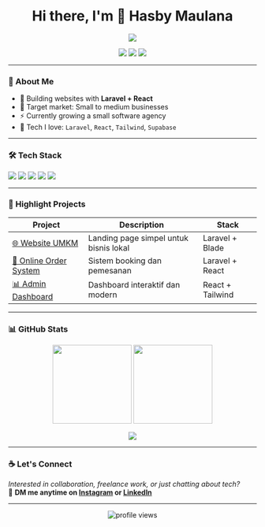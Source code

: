 <h1 align="center">Hi there, I'm 👋 Hasby Maulana</h1>

<p align="center">
  <a href="https://github.com/username">
    <img src="https://readme-typing-svg.demolab.com/?lines=Web+Developer+%7C+Laravel+%2BSpecialist;Building+clean+and+simple+websites;Let's+build+together!&center=true&width=500&height=45&color=0ea5e9&vCenter=true&pause=1000&size=20" />
  </a>
</p>

<p align="center">
  <a href="mailto:hasbymaulana127@gmail.com"><img src="https://img.shields.io/badge/email-D14836?style=for-the-badge&logo=gmail&logoColor=white"/></a>
  <a href="https://linkedin.com/in/hasby-maulana-a87320286"><img src="https://img.shields.io/badge/LinkedIn-0077B5?style=for-the-badge&logo=linkedin&logoColor=white"/></a>
  <a href="https://instagram.com/gonemaul"><img src="https://img.shields.io/badge/Instagram-E4405F?style=for-the-badge&logo=instagram&logoColor=white"/></a>
</p>

---

### 🚀 About Me

- 🔨 Building websites with **Laravel + React**
- 🎯 Target market: Small to medium businesses
- ⚡ Currently growing a small software agency
- 🧠 Tech I love: `Laravel`, `React`, `Tailwind`, `Supabase`

---

### 🛠️ Tech Stack

<p align="left">
  <img src="https://img.shields.io/badge/Laravel-E34F26?style=flat-square&logo=laravel&logoColor=white"/>
  <img src="https://img.shields.io/badge/React-61DAFB?style=flat-square&logo=react&logoColor=black"/>
  <img src="https://img.shields.io/badge/TailwindCSS-38B2AC?style=flat-square&logo=tailwind-css&logoColor=white"/>
  <img src="https://img.shields.io/badge/Supabase-3ECF8E?style=flat-square&logo=supabase&logoColor=white"/>
  <img src="https://img.shields.io/badge/MySQL-4479A1?style=flat-square&logo=mysql&logoColor=white"/>
</p>

---

### 📌 Highlight Projects

| Project | Description | Stack |
|--------|-------------|-------|
| [🌐 Website UMKM](https://github.com/username/website-umkm) | Landing page simpel untuk bisnis lokal | Laravel + Blade |
| [🛒 Online Order System](https://github.com/username/order-system) | Sistem booking dan pemesanan | Laravel + React |
| [📊 Admin Dashboard](https://github.com/username/admin-dashboard) | Dashboard interaktif dan modern | React + Tailwind |

---

### 📊 GitHub Stats

<p align="center">
  <img src="https://github-readme-stats.vercel.app/api?username=USERNAME&show_icons=true&theme=default" height="160px"/>
  <img src="https://github-readme-stats.vercel.app/api/top-langs/?username=USERNAME&layout=compact&theme=default" height="160px"/>
</p>

<p align="center">
  <img src="https://github-readme-streak-stats.herokuapp.com/?user=USERNAME&theme=default"/>
</p>

---

### ☕ Let's Connect

_Interested in collaboration, freelance work, or just chatting about tech?_  
📩 **DM me anytime on [Instagram](https://instagram.com/gonemaul) or [LinkedIn](https://linkedin.com/in/hasby-maulana-a87320286/)**

---

<p align="center">
  <img src="https://komarev.com/ghpvc/?username=USERNAME&style=flat-square&color=blue" alt="profile views"/>
</p>
